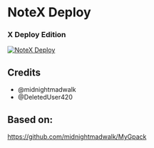 # NoteX Deploy

### X Deploy Edition

<p align="center">

<a href = "https://heroku.com/deploy?template=https://github.com/namahee/NoteX-Deploy"><img src="https://www.herokucdn.com/deploy/button.svg" alt="NoteX Deploy"> </a>

</p>

## Credits

- @midnightmadwalk
- @DeletedUser420

## Based on:

https://github.com/midnightmadwalk/MyGpack
